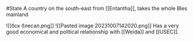 #State 
A country on the south-east from [[Entantha]], takes the whole Bles mainland

![[бск блесал.png]]
![[Pasted image 20231007142020.png]]
Has a very good economical and political relationship with [[Weida]] and [[USEC]].

